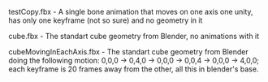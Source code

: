 testCopy.fbx - A single bone animation that moves on one axis one unity, has only one keyframe (not so sure) and no geometry in it

cube.fbx - The standart cube geometry from Blender, no animations with it

cubeMovingInEachAxis.fbx - The standart cube geometry from Blender doing the following motion: 0,0,0 -> 0,4,0 -> 0,0,0 -> 0,0,4 -> 0,0,0 -> 4,0,0; each keyframe is 20 frames away from the other, all this in blender's base.